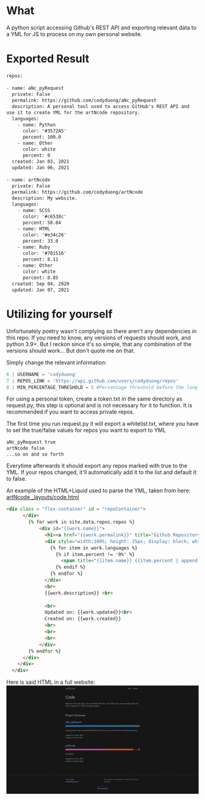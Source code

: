 # What
A python script accessing Github's REST API and exporting relevant data to a YML for JS to process on my own personal website.

# Exported Result
```YML
repos:

- name: aNc_pyRequest
  private: False
  permalink: https://github.com/codyduong/aNc_pyRequest
  description: A personal tool used to access GitHub's REST API and use it to create YML for the artNcode repository.
  languages:
    - name: Python
      color: '#3572A5'
      percent: 100.0
    - name: Other
      color: white
      percent: 0
  created: Jan 03, 2021
  updated: Jan 06, 2021

- name: artNcode
  private: False
  permalink: https://github.com/codyduong/artNcode
  description: My website.
  languages:
    - name: SCSS
      color: '#c6538c'
      percent: 58.04
    - name: HTML
      color: '#e34c26'
      percent: 33.0
    - name: Ruby
      color: '#701516'
      percent: 8.11
    - name: Other
      color: white
      percent: 0.85
  created: Sep 04, 2020
  updated: Jan 07, 2021
```

# Utilizing for yourself
Unfortunately poetry wasn't complying so there aren't any dependencies in this repo. If you need to know, any versions of requests should work, and python 3.9+. But I reckon since it's so simple, that any combination of the versions should work... But don't quote me on that.

Simply change the relevant information:
```python
6 | USERNAME = 'codyduong'
7 | REPOS_LINK = 'https://api.github.com/users/codyduong/repos'
8 | MIN_PERCENTAGE_THRESHOLD = 5 #Percentage threshold before the lang is tossed into the other pile
```
For using a personal token, create a token.txt in the same directory as request.py, this step is optional and is not necessary for it to function. It is recommended if you want to access private repos.

The first time you run request.py it will export a whitelist.txt, where you have to set the true/false values for repos you want to export to YML
```
aNc_pyRequest true
artNcode false
...so on and so forth
```

Everytime afterwards it should export any repos marked with true to the YML. If your repos changed, it'll automatically add it to the list and default it to false.

An example of the HTML+Liquid used to parse the YML, taken from here: [artNcode _layouts/code.html](https://github.com/codyduong/artNcode/blob/master/_layouts/code.html)
```HTML
<div class = "flex-container" id = "repoContainer">
      </div>
        {% for work in site.data.repos.repos %}
            <div id="{{work.name}}">
              <h1><a href="{{work.permalink}}" title="Github Repository">{{work.name | escape}}</a></h1>
              <div style="width:100%; height: 15px; display: block; white-space: nowrap; font-size: 0px">
                {% for item in work.languages %}
                  {% if item.percent != '0%' %}
                    <span title="{{item.name}} {{item.percent | append: '%'}}"><div style="background-color: {{item.color | escape}}; height: 100%; width: {{item.percent | append: '%'}}; display: inline-block"></div></span>
                  {% endif %}
                {% endfor %}
              </div>
              <br>
              {{work.description}} <br>
              
              <br>
              Updated on: {{work.updated}}<br>
              Created on: {{work.created}}
              <br>
              <br>
              <br>
            </div>
        {% endfor %}
      </div>
    </div>
  </div>
```

Here is said HTML in a full website:
![Gif of HTML Snippet](assets/usage.gif)